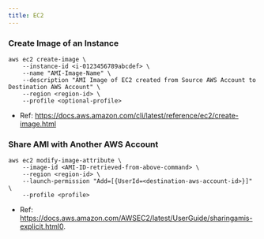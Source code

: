 ```yaml
---
title: EC2
---
```


### Create Image of an Instance

```shell
aws ec2 create-image \
    --instance-id <i-0123456789abcdef> \
    --name "AMI-Image-Name" \
    --description "AMI Image of EC2 created from Source AWS Account to Destination AWS Account" \
    --region <region-id> \
    --profile <optional-profile>
```

- Ref: https://docs.aws.amazon.com/cli/latest/reference/ec2/create-image.html

### Share AMI with Another AWS Account

```shell
aws ec2 modify-image-attribute \
    --image-id <AMI-ID-retrieved-from-above-command> \
    --region <region-id> \
    --launch-permission "Add=[{UserId=<destination-aws-account-id>}]" \
    --profile <profile>
```

- Ref: https://docs.aws.amazon.com/AWSEC2/latest/UserGuide/sharingamis-explicit.html0.

